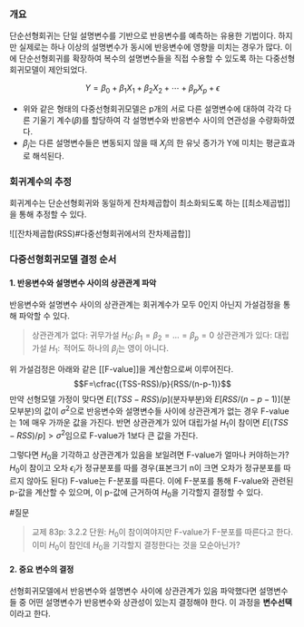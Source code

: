 ### 개요
단순선형회귀는 단일 설명변수를 기반으로 반응변수를 예측하는 유용한 기법이다. 하지만 실제로는 하나 이상의 설명변수가 동시에 반응변수에 영향을 미치는 경우가 많다. 이에 단순선형회귀를 확장하여 복수의 설명변수들을 직접 수용할 수 있도록 하는 다중선형회귀모델이 제안되었다.

$$Y=\beta_0+\beta_1 X_1+\beta_2 X_2+\cdots+\beta_p X_p+\epsilon$$
* 위와 같은 형태의 다중선형회귀모델은 p개의 서로 다른 설명변수에 대하여 각각 다른 기울기 계수($\beta$)를 할당하여 각 설명변수와 반응변수 사이의 연관성을 수량화하였다.
* $\beta_j$는 다른 설명변수들은 변동되지 않을 때 $X_j$의 한 유닛 증가가 Y에 미치는 평균효과로 해석된다. 

### 회귀계수의 추정
회귀계수는 단순선형회귀와 동일하게 잔차제곱합이 최소화되도록 하는 [[최소제곱법]]을 통해 추정할 수 있다.

![[잔차제곱합(RSS)#다중선형회귀에서의 잔차제곱합]]

### 다중선형회귀모델 결정 순서

#### 1. 반응변수와 설명변수 사이의 상관관계 파악
반응변수와 설명변수 사이의 상관관계는 회귀계수가 모두 0인지 아닌지 가설검정을 통해 파악할 수 있다.

>상관관계가 없다: 귀무가설 $H_0:\,\beta_1 = \beta_2 = ... = \beta_p = 0$
>상관관계가 있다: 대립가설 $H_1:\,$ 적어도 하나의 $\beta_j$는 영이 아니다. 

위 가설검정은 아래와 같은 [[F-value]]을 계산함으로써 이루어진다. 
$$F=\cfrac{(TSS-RSS)/p}{RSS/(n-p-1)}$$
만약 선형모델 가정이 맞다면 $E[(TSS-RSS)/p]$(분자부분)와 $E[RSS/(n-p-1)]$(분모부분)의 값이 $\sigma^2$으로  반응변수와 설명변수들 사이에 상관관계가 없는 경우 F-value는 1에 매우 가까운 값을 가진다. 
반면 상관관계가 있어 대립가설 $H_1$이 참이면 $E[(TSS-RSS)/p] > \sigma^2$임으로 F-value가 1보다 큰 값을 가진다.


그렇다면 $H_0$을 기각하고 상관관계가 있음을 보일려면 F-value가 얼마나 커야하는가? 
$H_0$이 참이고 오차 $\epsilon_i$가 정규분포를 따를 경우(표본크기 n이 크면 오차가 정규분포를 따르지 않아도 된다) F-value는 F-분포를 따른다. 이에 F-분포를 통해 F-value와 관련된 p-값을 계산할 수 있으며, 이 p-값에 근거하여 $H_0$을 기각할지 결정할 수 있다.

#질문
> 교제 83p: 3.2.2 단원: $H_0$이 참이여야지만 F-value가 F-분포를 따른다고 한다. 이미 $H_0$이 참인데 $H_0$을 기각할지 결정한다는 것을 모순아닌가?


#### 2. 중요 변수의 결정
선형회귀모델에서 반응변수와 설명변수 사이에 상관관계가 있음 파악했다면 설명변수들 중 어떤 설명변수가 반응변수와 상관성이 있는지 결정해야 한다. 이 과정을 **변수선택**이라고 한다. 